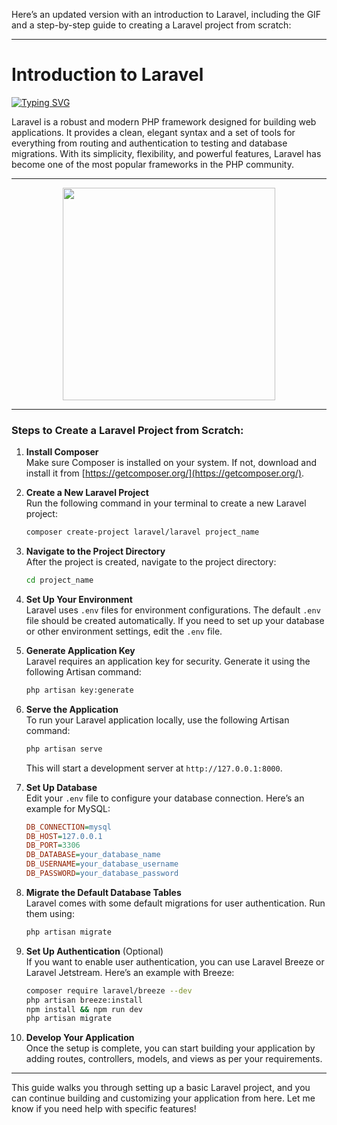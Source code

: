 Here’s an updated version with an introduction to Laravel, including the GIF and a step-by-step guide to creating a Laravel project from scratch:

---

# Introduction to Laravel

[![Typing SVG](https://readme-typing-svg.herokuapp.com/?color=da3b29&lines=L+a+r+v+e+l)](https://git.io/typing-svg)

Laravel is a robust and modern PHP framework designed for building web applications. It provides a clean, elegant syntax and a set of tools for everything from routing and authentication to testing and database migrations. With its simplicity, flexibility, and powerful features, Laravel has become one of the most popular frameworks in the PHP community.

---

<div id="header" align="center">
  <img src="https://media0.giphy.com/media/v1.Y2lkPTc5MGI3NjExeWVqMGJrdDgwNGIxdGxkZ2V3Z21kNGhuengwaGIxZnQzZTQ3NXBiNSZlcD12MV9pbnRlcm5hbF9naWZfYnlfaWQmY3Q9Zw/26DoiqmYcxgFICb3G/giphy.gif" width="340"/>
</div>

---

### Steps to Create a Laravel Project from Scratch:

1. **Install Composer**  
   Make sure Composer is installed on your system. If not, download and install it from [https://getcomposer.org/](https://getcomposer.org/).

2. **Create a New Laravel Project**  
   Run the following command in your terminal to create a new Laravel project:
   ```bash
   composer create-project laravel/laravel project_name
   ```

3. **Navigate to the Project Directory**  
   After the project is created, navigate to the project directory:
   ```bash
   cd project_name
   ```

4. **Set Up Your Environment**  
   Laravel uses `.env` files for environment configurations. The default `.env` file should be created automatically. If you need to set up your database or other environment settings, edit the `.env` file.

5. **Generate Application Key**  
   Laravel requires an application key for security. Generate it using the following Artisan command:
   ```bash
   php artisan key:generate
   ```

6. **Serve the Application**  
   To run your Laravel application locally, use the following Artisan command:
   ```bash
   php artisan serve
   ```
   This will start a development server at `http://127.0.0.1:8000`.

7. **Set Up Database**  
   Edit your `.env` file to configure your database connection. Here’s an example for MySQL:
   ```ini
   DB_CONNECTION=mysql
   DB_HOST=127.0.0.1
   DB_PORT=3306
   DB_DATABASE=your_database_name
   DB_USERNAME=your_database_username
   DB_PASSWORD=your_database_password
   ```

8. **Migrate the Default Database Tables**  
   Laravel comes with some default migrations for user authentication. Run them using:
   ```bash
   php artisan migrate
   ```

9. **Set Up Authentication** (Optional)  
   If you want to enable user authentication, you can use Laravel Breeze or Laravel Jetstream. Here’s an example with Breeze:
   ```bash
   composer require laravel/breeze --dev
   php artisan breeze:install
   npm install && npm run dev
   php artisan migrate
   ```

10. **Develop Your Application**  
    Once the setup is complete, you can start building your application by adding routes, controllers, models, and views as per your requirements.

---

This guide walks you through setting up a basic Laravel project, and you can continue building and customizing your application from here. Let me know if you need help with specific features!
